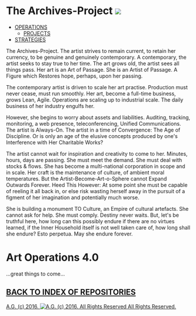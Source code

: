 The Archives-Project ![](https://zenodo.org/badge/doi/10.5281/zenodo.9878.png)
====================

* [OPERATIONS](https://github.com/antiface/ArchivesProject/tree/master/Operations)
    * [PROJECTS](https://github.com/antiface/ArchivesProject/tree/master/Operations/Projects)
* [STRATEGIES](https://github.com/antiface/ArchivesProject/tree/master/Strategies)

The Archives-Project. The artist strives to remain current, to retain her currency, to be genuine and genuinely contemporary. A contemporary, the artist seeks to stay true to her time. The art grows old, the artist sees all things pass. Her art is an Art of Passage. She is an Artist of Passage. A Figure which Restores hope, perhaps, upon her passing.

The contemporary artist is driven to scale her art practise. Production must never cease, must run smoothly. Her art, become a full-time business, grows Lean, Agile. Operations are scaling up to industrial scale. The daily business of her industry engulfs her.

However, she begins to worry about assets and liabilities. Auditing, tracking, monitoring, a web presence, teleconferencing, Unified Communications. The artist is Always-On. The artist in a time of Convergence: The Age of Discipline. Or is only an age of the elusive concepts produced by one's Interference with Her Charitable Works?

The artist cannot wait for inspiration and creativity to come to her. Minutes, hours, days are passing. She must meet the demand. She must deal with stocks & flows. She has become a multi-national corporation in scope and in scale. Her craft is the maintenance of culture, of ambient moral temperatures. But the Artist-Become-Art-o-Sphere cannot Expand Outwards Forever. Heed This However: At some point she must be capable of reeling it all back in, or else risk wasting herself away in the pursuit of a figment of her imagination and potentially much worse.

She is building a monument TO Culture, an Empire of cultural artefacts. She cannot ask for help. She must comply. Destiny never waits. But, let's be truthful here, how long can this possibly endure if there are no virtues learned, if the Inner Household itself is not well taken care of, how long shall she endure? Esto perpetua. May she endure forever.

Art Operations 4.0
==================

...great things to come...

## [BACK TO INDEX OF REPOSITORIES](https://github.com/antiface/Index)

[A.G. (c) 2016. ![A.G. (c) 2016. All Rights Reserved](https://historiotheque.files.wordpress.com/2016/11/ag_signature_official_2015_50px_cropped.jpg) All Rights Reserved.](http://alexgagnon.com)
